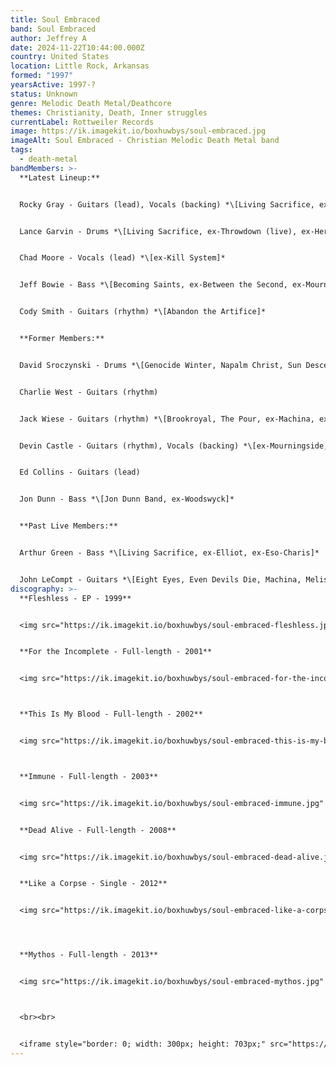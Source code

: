 ```yaml
---
title: Soul Embraced
band: Soul Embraced
author: Jeffrey A
date: 2024-11-22T10:44:00.000Z
country: United States
location: Little Rock, Arkansas
formed: "1997"
yearsActive: 1997-?
status: Unknown
genre: Melodic Death Metal/Deathcore
themes: Christianity, Death, Inner struggles
currentLabel: Rottweiler Records
image: https://ik.imagekit.io/boxhuwbys/soul-embraced.jpg
imageAlt: Soul Embraced - Christian Melodic Death Metal band
tags:
  - death-metal
bandMembers: >-
  **Latest Lineup:**


  Rocky Gray - Guitars (lead), Vocals (backing) *\[Living Sacrifice, ex-Shredded Corpse, Even Devils Die, Machina, Rocky Gray, ex-Bleeding Through (live), ex-3 for Sorrow, ex-Chalice, ex-Cryptic Memoirs, ex-Evanescence, ex-Fatal Thirteen, ex-Kill System, ex-Mourningside, ex-PainGod, ex-Project 86, ex-Seminal Death, ex-Sickshine, ex-Solus Deus, ex-The Burning, ex-We Are the Fallen, ex-The Killer and the Star (live)]*


  Lance Garvin - Drums *\[Living Sacrifice, ex-Throwdown (live), ex-Heroes Among Thieves, ex-Kill System, ex-The Blamed (live), ex-Zao (live)]*


  Chad Moore - Vocals (lead) *\[ex-Kill System]*


  Jeff Bowie - Bass *\[Becoming Saints, ex-Between the Second, ex-Mourningside]*


  Cody Smith - Guitars (rhythm) *\[Abandon the Artifice]*


  **Former Members:**


  David Sroczynski - Drums *\[Genocide Winter, Napalm Christ, Sun Descends Black, ex-Inner War, ex-Shredded Corpse, ex-Thy Pain, ex-Seminal Death]*


  Charlie West - Guitars (rhythm)


  Jack Wiese - Guitars (rhythm) *\[Brookroyal, The Pour, ex-Machina, ex-Mourningside, ex-MT, ex-The 5th Element]*


  Devin Castle - Guitars (rhythm), Vocals (backing) *\[ex-Mourningside, ex-Temper Effect]*


  Ed Collins - Guitars (lead)


  Jon Dunn - Bass *\[Jon Dunn Band, ex-Woodswyck]*


  **Past Live Members:**


  Arthur Green - Bass *\[Living Sacrifice, ex-Elliot, ex-Eso-Charis]*


  John LeCompt - Guitars *\[Eight Eyes, Even Devils Die, Machina, Melissa Martin Band, NoMara, ex-Evanescence, ex-Kill System, ex-Mindrage, ex-Mourningside, ex-We Are the Fallen]*
discography: >-
  **Fleshless - EP - 1999**


  <img src="https://ik.imagekit.io/boxhuwbys/soul-embraced-fleshless.jpg" alt="Soul Embraced - Fleshless -EP cover" style="width:300px; height:auto;">


  **For the Incomplete - Full-length - 2001**


  <img src="https://ik.imagekit.io/boxhuwbys/soul-embraced-for-the-incomplete.jpg" alt="Soul Embraced - For the Incomplete - Full-length cover" style="width:300px; height:auto;">



  **This Is My Blood - Full-length - 2002**


  <img src="https://ik.imagekit.io/boxhuwbys/soul-embraced-this-is-my-blood.jpg" alt="Soul Embraced - This Is My Blood - Full-length cover" style="width:300px; height:auto;">



  **Immune - Full-length - 2003**


  <img src="https://ik.imagekit.io/boxhuwbys/soul-embraced-immune.jpg" alt="Soul Embraced - Immune - Full-length cover" style="width:300px; height:auto;">


  **Dead Alive - Full-length - 2008**


  <img src="https://ik.imagekit.io/boxhuwbys/soul-embraced-dead-alive.jpg" alt="Soul Embraced - Dead Alive - Full-length cover" style="width:300px; height:auto;">


  **Like a Corpse - Single - 2012**


  <img src="https://ik.imagekit.io/boxhuwbys/soul-embraced-like-a-corpse.jpg" alt="Soul Embraced - Like a Corpse - Single cover" style="width:300px; height:auto;">




  **Mythos - Full-length - 2013**


  <img src="https://ik.imagekit.io/boxhuwbys/soul-embraced-mythos.jpg" alt="Soul Embraced - Mythos - Full-length cover" style="width:300px; height:auto;">



  <br><br>


  <iframe style="border: 0; width: 300px; height: 703px;" src="https://bandcamp.com/EmbeddedPlayer/album=810791600/size=large/bgcol=333333/linkcol=0f91ff/transparent=true/" seamless><a href="https://soulembraced.bandcamp.com/album/mythos">Mythos by Soul Embraced</a></iframe>
---
```

